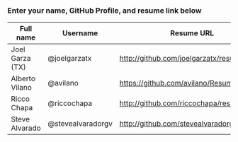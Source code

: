 ### Enter your name, GitHub Profile, and resume link below

| Full name      | Username          | Resume URL                                |
|----------------|-------------------|-------------------------------------------|
| Joel Garza (TX)| @joelgarzatx      | http://github.com/joelgarzatx/resume      |
| Alberto Vilano | @avilano          | https://github.com/avilano/Resume         |
| Ricco Chapa    | @riccochapa       | http://github.com/riccochapa/resume       |
| Steve Alvarado | @stevealvaradorgv | http://github.com/stevealvaradorgv/resume |
